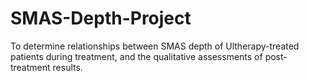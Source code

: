 # SMAS-Depth-Project
To determine relationships between SMAS depth of Ultherapy-treated patients during treatment, and the qualitative assessments of post-treatment results.
